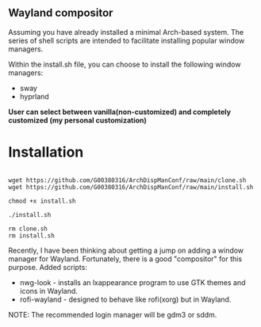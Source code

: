 
## Wayland compositor

Assuming you have already installed a minimal Arch-based system.
The series of shell scripts are intended to facilitate installing popular window managers.

Within the install.sh file, you can choose to install the following window managers:

* sway
* hyprland

**User can select between vanilla(non-customized) and completely customized (my personal customization)**

# Installation

```

wget https://github.com/G00380316/ArchDispManConf/raw/main/clone.sh
wget https://github.com/G00380316/ArchDispManConf/raw/main/install.sh

chmod +x install.sh

./install.sh

rm clone.sh
rm install.sh

```

Recently, I have been thinking about getting a jump on adding a window manager for Wayland.  Fortunately, there is a good "compositor" for this purpose.
Added scripts:

* nwg-look - installs an lxappearance program to use GTK themes and icons in Wayland.
* rofi-wayland - designed to behave like rofi(xorg) but in Wayland.

NOTE:  The recommended login manager will be gdm3 or sddm.

